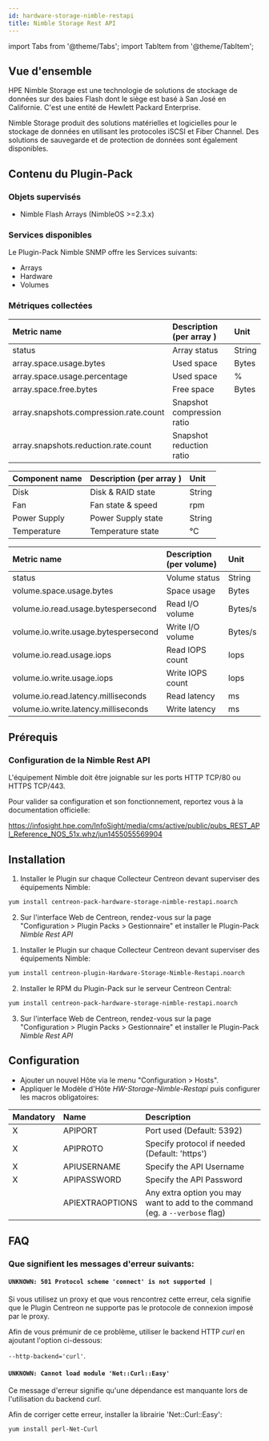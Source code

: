 ```yaml
---
id: hardware-storage-nimble-restapi
title: Nimble Storage Rest API
---
```

import Tabs from '@theme/Tabs';
import TabItem from '@theme/TabItem';

## Vue d'ensemble

HPE Nimble Storage est une technologie de solutions de stockage de données sur des baies Flash dont le siège est basé à San José en Californie. C'est une entité de Hewlett Packard Enterprise.

Nimble Storage produit des solutions matérielles et logicielles pour le stockage de données en utilisant les protocoles
iSCSI et Fiber Channel. Des solutions de sauvegarde et de protection de données sont également disponibles.

## Contenu du Plugin-Pack

### Objets supervisés

* Nimble Flash Arrays (NimbleOS >=2.3.x)

### Services disponibles

Le Plugin-Pack Nimble SNMP offre les Services suivants:

* Arrays
* Hardware
* Volumes

### Métriques collectées

<Tabs groupId="operating-systems">
<TabItem value="Arrays" label="Arrays">

| Metric name                            | Description (per array )   | Unit   |
| :------------------------------------- | :------------------------- | :----- |
| status                                 | Array status               | String |
| array.space.usage.bytes                | Used space                 | Bytes  |
| array.space.usage.percentage           | Used space                 | %      |
| array.space.free.bytes                 | Free space                 | Bytes  |
| array.snapshots.compression.rate.count | Snapshot compression ratio |        |
| array.snapshots.reduction.rate.count   | Snapshot reduction ratio   |        |

</TabItem>
<TabItem value="Hardware" label="Hardware">

| Component name | Description (per array ) | Unit   |
| :------------- | :----------------------- | :----- |
| Disk           | Disk & RAID state        | String |
| Fan            | Fan state & speed        | rpm    |
| Power Supply   | Power Supply state       | String |
| Temperature    | Temperature state        | °C     |

</TabItem>
<TabItem value="Volumes" label="Volumes">

| Metric name                          | Description (per volume) | Unit    |
| :----------------------------------- | :----------------------- | :------ |
| status                               | Volume status            | String  |
| volume.space.usage.bytes             | Space usage              | Bytes   |
| volume.io.read.usage.bytespersecond  | Read I/O volume          | Bytes/s |
| volume.io.write.usage.bytespersecond | Write I/O volume         | Bytes/s |
| volume.io.read.usage.iops            | Read IOPS count          | Iops    |
| volume.io.write.usage.iops           | Write IOPS count         | Iops    |
| volume.io.read.latency.milliseconds  | Read latency             | ms      |
| volume.io.write.latency.milliseconds | Write latency            | ms      |

</TabItem>
</Tabs>

## Prérequis

### Configuration de la Nimble Rest API

L'équipement Nimble doit être joignable sur les ports HTTP TCP/80 ou HTTPS TCP/443.

Pour valider sa configuration et son fonctionnement, reportez vous à la documentation officielle:

https://infosight.hpe.com/InfoSight/media/cms/active/public/pubs_REST_API_Reference_NOS_51x.whz/jun1455055569904

## Installation

<Tabs groupId="operating-systems">
<TabItem value="online" label="Online License">

1. Installer le Plugin sur chaque Collecteur Centreon devant superviser des équipements Nimble:

```bash
yum install centreon-pack-hardware-storage-nimble-restapi.noarch
```

2. Sur l'interface Web de Centreon, rendez-vous sur la page "Configuration > Plugin Packs > Gestionnaire" et installer le Plugin-Pack *Nimble Rest API*

</TabItem>
<TabItem value="offline" label="Offline License">

1. Installer le Plugin sur chaque Collecteur Centreon devant superviser des équipements Nimble:

```bash
yum install centreon-plugin-Hardware-Storage-Nimble-Restapi.noarch
```

2. Installer le RPM du Plugin-Pack sur le serveur Centreon Central:

```bash
yum install centreon-pack-hardware-storage-nimble-restapi.noarch
```

3. Sur l'interface Web de Centreon, rendez-vous sur la page "Configuration > Plugin Packs > Gestionnaire" et installer le Plugin-Pack *Nimble Rest API*

</TabItem>
</Tabs>

## Configuration

* Ajouter un nouvel Hôte via le menu "Configuration > Hosts".
* Appliquer le Modèle d'Hôte *HW-Storage-Nimble-Restapi* puis configurer les macros obligatoires:

| Mandatory | Name            | Description                                                                  |
| :-------- | :-------------- | :--------------------------------------------------------------------------- |
| X         | APIPORT         | Port used (Default: 5392)                                                    |
| X         | APIPROTO        | Specify protocol if needed (Default: 'https')                                |
| X         | APIUSERNAME     | Specify the API Username                                                     |
| X         | APIPASSWORD     | Specify the API Password                                                     |
|           | APIEXTRAOPTIONS | Any extra option you may want to add to the command (eg. a `--verbose` flag) |

## FAQ

### Que signifient les messages d'erreur suivants:

#### ```UNKNOWN: 501 Protocol scheme 'connect' is not supported |```

Si vous utilisez un proxy et que vous rencontrez cette erreur, cela signifie que le Plugin Centreon ne supporte
pas le protocole de connexion imposé par le proxy.

Afin de vous prémunir de ce problème, utiliser le backend HTTP *curl* en ajoutant l'option ci-dessous:

```--http-backend='curl'```.

#### ```UNKNOWN: Cannot load module 'Net::Curl::Easy'```

Ce message d'erreur signifie qu'une dépendance est manquante lors de l'utilisation du backend *curl*.

Afin de corriger cette erreur, installer la librairie 'Net\:\:Curl\:\:Easy':

```bash
yum install perl-Net-Curl
```
